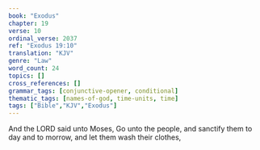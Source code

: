 ```yaml
---
book: "Exodus"
chapter: 19
verse: 10
ordinal_verse: 2037
ref: "Exodus 19:10"
translation: "KJV"
genre: "Law"
word_count: 24
topics: []
cross_references: []
grammar_tags: [conjunctive-opener, conditional]
thematic_tags: [names-of-god, time-units, time]
tags: ["Bible","KJV","Exodus"]
---
```

And the LORD said unto Moses, Go unto the people, and sanctify them to day and to morrow, and let them wash their clothes,
